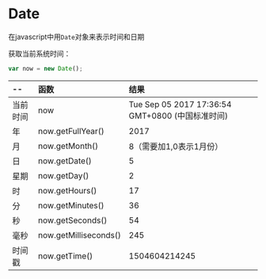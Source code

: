# Date

在javascript中用`Date`对象来表示时间和日期

获取当前系统时间：

```js
var now = new Date();
```

| -- | 函数 | 结果 |
| :--- | :--- | :--- |
| 当前时间 | now | Tue Sep 05 2017 17:36:54 GMT+0800 (中国标准时间) |
| 年 | now.getFullYear\(\) | 2017 |
| 月 | now.getMonth\(\) | 8（需要加1,0表示1月份） |
| 日 | now.getDate\(\) | 5 |
| 星期 | now.getDay\(\) | 2 |
| 时 | now.getHours\(\) | 17 |
| 分 | now.getMinutes\(\) | 36 |
| 秒 | now.getSeconds\(\) | 54 |
| 毫秒 | now.getMilliseconds\(\) | 245 |
| 时间戳 | now.getTime\(\) | 1504604214245 |



